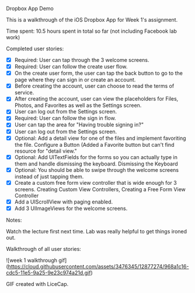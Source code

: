 Dropbox App Demo

This is a walkthrough of the iOS Dropbox App for Week 1's assignment.

Time spent: 10.5 hours spent in total so far (not including Facebook lab work)

Completed user stories:

 * [x] Required: User can tap through the 3 welcome screens.
 * [x] Required: User can follow the create user flow.
  * [x] On the create user form, the user can tap the back button to go to the page where they can sign in or create an account.
  * [x] Before creating the account, user can choose to read the terms of service.
  * [x] After creating the account, user can view the placeholders for Files, Photos, and Favorites as well as the Settings screen.
  * [x] User can log out from the Settings screen.
 * [x] Required: User can follow the sign in flow.
  * [x] User can tap the area for "Having trouble signing in?"
  * [x] User can log out from the Settings screen.
 * [x] Optional: Add a detail view for one of the files and implement favoriting the file. Configure a Button (Added a Favorite button but can't find resource for "detail view."
 * [x] Optional: Add UITextFields for the forms so you can actually type in them and handle dismissing the keyboard. Dismissing the Keyboard
 * [x] Optional: You should be able to swipe through the welcome screens instead of just tapping them.
  * [x] Create a custom free form view controller that is wide enough for 3 screens. Creating Custom View Controllers, Creating a Free Form View Controller
  * [x] Add a UIScrollView with paging enabled.
  * [x] Add 3 UIImageViews for the welcome screens.

Notes:

Watch the lecture first next time. Lab was really helpful to get things ironed out.

Walkthrough of all user stories:

![week 1 walkthrough gif] (https://cloud.githubusercontent.com/assets/3476345/12877274/968a1c16-cdc5-11e5-9a25-9e23c974a21d.gif)

GIF created with LiceCap.
